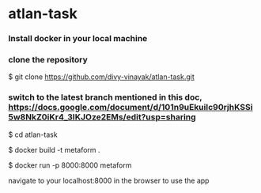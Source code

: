 # atlan-task
### Install docker in your local machine
### clone the repository
$ git clone https://github.com/divy-vinayak/atlan-task.git

### switch to the latest branch mentioned in this doc, https://docs.google.com/document/d/101n9uEkuilc90rjhKSSi5w8NkZ0iKr4_3IKJOze2EMs/edit?usp=sharing
$ cd atlan-task

$ docker build -t metaform .

$ docker run -p 8000:8000 metaform

navigate to your localhost:8000 in the browser to use the app
